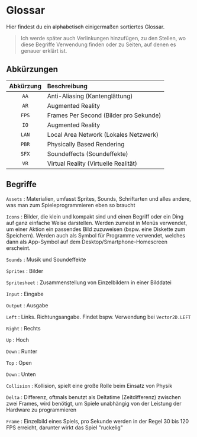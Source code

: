 # Glossar

Hier findest du ein <s>alphabetisch</s> einigermaßen sortiertes Glossar.

> Ich werde später auch Verlinkungen hinzufügen, zu den Stellen, wo diese Begriffe Verwendung finden oder zu Seiten, auf denen es genauer erklärt ist.

## Abkürzungen

| Abkürzung  | Beschreibung                           |
| :--------: | :------------------------------------- |
| `AA`       | Anti-Aliasing (Kantenglättung)         |
| `AR`       | Augmented Reality                      |
| `FPS`      | Frames Per Second (Bilder pro Sekunde) |
| `IO`       | Augmented Reality                      |
| `LAN`      | Local Area Network (Lokales Netzwerk)  |
| `PBR`      | Physically Based Rendering             |
| `SFX`      | Soundeffects (Soundeffekte)            |
| `VR`       | Virtual Reality (Virtuelle Realität)   |

## Begriffe

`Assets`
:   Materialien, umfasst Sprites, Sounds, Schriftarten und alles andere, was man zum Spieleprogrammieren eben so braucht

`Icons`
:   Bilder, die klein und kompakt sind und einen Begriff oder ein Ding auf ganz einfache Weise darstellen. Werden zumeist in Menüs verwendet, um einer Aktion ein passendes Bild zuzuweisen (bspw. eine Diskette zum Speichern). Werden auch als Symbol für Programme verwendet, welches dann als App-Symbol auf dem Desktop/Smartphone-Homescreen erscheint.

`Sounds`
:   Musik und Soundeffekte

`Sprites`
:   Bilder

`Spritesheet`
:   Zusammenstellung von Einzelbildern in einer Bilddatei

`Input`
:   Eingabe

`Output`
:   Ausgabe

`Left`
:   Links. Richtungsangabe. Findet bspw. Verwendung bei `Vector2D.LEFT`

`Right`
:   Rechts

`Up`
:   Hoch

`Down`
:   Runter

`Top`
:   Open

`Down`
:   Unten

`Collision`
:   Kollision, spielt eine große Rolle beim Einsatz von Physik

`Delta`
:   Differenz, oftmals benutzt als Deltatime (Zeitdifferenz) zwischen zwei Frames, wird benötigt, um Spiele unabhängig von der Leistung der Hardware zu programmieren

`Frame`
:   Einzelbild eines Spiels, pro Sekunde werden in der Regel 30 bis 120 FPS erreicht, darunter wirkt das Spiel "ruckelig"